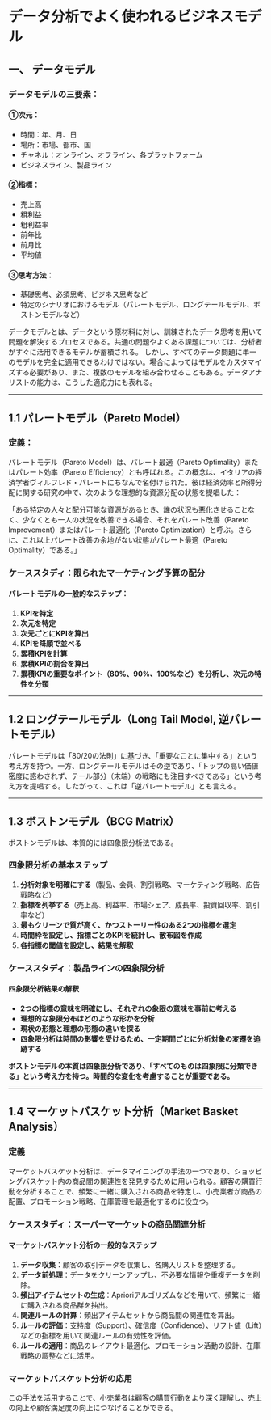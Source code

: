 # データ分析でよく使われるビジネスモデル

## 一、 データモデル

### データモデルの三要素：
#### ①次元：
- 時間：年、月、日
- 場所：市場、都市、国
- チャネル：オンライン、オフライン、各プラットフォーム
- ビジネスライン、製品ライン

#### ②指標：
- 売上高
- 粗利益
- 粗利益率
- 前年比
- 前月比
- 平均値

#### ③思考方法：
- 基礎思考、必須思考、ビジネス思考など
- 特定のシナリオにおけるモデル（パレートモデル、ロングテールモデル、ボストンモデルなど）

データモデルとは、データという原材料に対し、訓練されたデータ思考を用いて問題を解決するプロセスである。共通の問題やよくある課題については、分析者がすぐに活用できるモデルが蓄積される。
しかし、すべてのデータ問題に単一のモデルを完全に適用できるわけではない。場合によってはモデルをカスタマイズする必要があり、また、複数のモデルを組み合わせることもある。データアナリストの能力は、こうした適応力にも表れる。

---

## 1.1 パレートモデル（Pareto Model）

### 定義：
パレートモデル（Pareto Model）は、パレート最適（Pareto Optimality）またはパレート効率（Pareto Efficiency）とも呼ばれる。この概念は、イタリアの経済学者ヴィルフレド・パレートにちなんで名付けられた。彼は経済効率と所得分配に関する研究の中で、次のような理想的な資源分配の状態を提唱した：

「ある特定の人々と配分可能な資源があるとき、誰の状況も悪化させることなく、少なくとも一人の状況を改善できる場合、それをパレート改善（Pareto Improvement）またはパレート最適化（Pareto Optimization）と呼ぶ。さらに、これ以上パレート改善の余地がない状態がパレート最適（Pareto Optimality）である。」

### ケーススタディ：限られたマーケティング予算の配分

#### パレートモデルの一般的なステップ：
1. **KPIを特定**
2. **次元を特定**
3. **次元ごとにKPIを算出**
4. **KPIを降順で並べる**
5. **累積KPIを計算**
6. **累積KPIの割合を算出**
7. **累積KPIの重要なポイント（80%、90%、100%など）を分析し、次元の特性を分類**

---

## 1.2 ロングテールモデル（Long Tail Model, 逆パレートモデル）

パレートモデルは「80/20の法則」に基づき、「重要なことに集中する」という考え方を持つ。一方、ロングテールモデルはその逆であり、「トップの高い価値密度に惑わされず、テール部分（末端）の戦略にも注目すべきである」という考え方を提唱する。したがって、これは「逆パレートモデル」とも言える。

---

## 1.3 ボストンモデル（BCG Matrix）

ボストンモデルは、本質的には四象限分析法である。

### **四象限分析の基本ステップ**
1. **分析対象を明確にする**（製品、会員、割引戦略、マーケティング戦略、広告戦略など）
2. **指標を列挙する**（売上高、利益率、市場シェア、成長率、投資回収率、割引率など）
3. **最もクリーンで質が高く、かつストーリー性のある2つの指標を選定**
4. **時間枠を設定し、指標ごとのKPIを統計し、散布図を作成**
5. **各指標の閾値を設定し、結果を解釈**

### ケーススタディ：製品ラインの四象限分析

#### **四象限分析結果の解釈**
- **2つの指標の意味を明確にし、それぞれの象限の意味を事前に考える**
- **理想的な象限分布はどのような形かを分析**
- **現状の形態と理想の形態の違いを探る**
- **四象限分析は時間の影響を受けるため、一定期間ごとに分析対象の変遷を追跡する**

**ボストンモデルの本質は四象限分析であり、「すべてのものは四象限に分類できる」という考え方を持つ。時間的な変化を考慮することが重要である。**

---

## 1.4 マーケットバスケット分析（Market Basket Analysis）

### **定義**
マーケットバスケット分析は、データマイニングの手法の一つであり、ショッピングバスケット内の商品間の関連性を発見するために用いられる。顧客の購買行動を分析することで、頻繁に一緒に購入される商品を特定し、小売業者が商品の配置、プロモーション戦略、在庫管理を最適化するのに役立つ。

### **ケーススタディ：スーパーマーケットの商品関連分析**

#### **マーケットバスケット分析の一般的なステップ**
1. **データ収集**：顧客の取引データを収集し、各購入リストを整理する。
2. **データ前処理**：データをクリーンアップし、不必要な情報や重複データを削除。
3. **頻出アイテムセットの生成**：Aprioriアルゴリズムなどを用いて、頻繁に一緒に購入される商品群を抽出。
4. **関連ルールの計算**：頻出アイテムセットから商品間の関連性を算出。
5. **ルールの評価**：支持度（Support）、確信度（Confidence）、リフト値（Lift）などの指標を用いて関連ルールの有効性を評価。
6. **ルールの適用**：商品のレイアウト最適化、プロモーション活動の設計、在庫戦略の調整などに活用。

### **マーケットバスケット分析の応用**
この手法を活用することで、小売業者は顧客の購買行動をより深く理解し、売上の向上や顧客満足度の向上につなげることができる。

